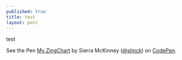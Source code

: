```yaml
---
published: true
title: test
layout: post
---
```

test
<p data-height="265" data-theme-id="light" data-slug-hash="QKVWrk" data-default-tab="js,result" data-user="slmck" data-embed-version="2" class="codepen">See the Pen <a href="https://codepen.io/slmck/pen/QKVWrk/">My ZingChart</a> by Sierra McKinney (<a href="http://codepen.io/slmck">@slmck</a>) on <a href="http://codepen.io">CodePen</a>.</p>
<script async src="//assets.codepen.io/assets/embed/ei.js"></script>

<html>
	<head>
		<script src= "https://cdn.zingchart.com/zingchart.min.js"></script>
		<script> zingchart.MODULESDIR = "https://cdn.zingchart.com/modules/";
		ZC.LICENSE = ["569d52cefae586f634c54f86dc99e6a9","ee6b7db5b51705a13dc2339db3edaf6d"];</script></head>
	<body>
		<div id='myChart'></div>
	</body>
</html>


<script src="https://cdn.zingchart.com/zingchart.min.js"></script>
